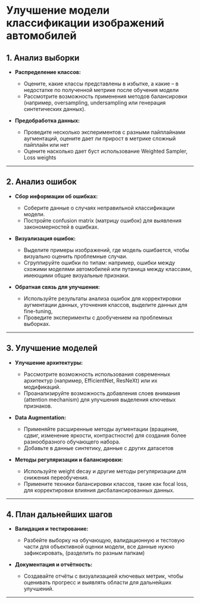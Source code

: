 # Улучшение модели классификации изображений автомобилей

## 1. Анализ выборки


- **Распределение классов:**  
  - Оцените, какие классы представлены в избытке, а какие – в недостатке по полученной метрике после обучения модели
  - Рассмотрите возможность применения методов балансировки (например, oversampling, undersampling или генерация синтетических данных).

- **Предобработка данных:**  
  - Проведите несколько экспериментов с разными пайплайнами аугментаций, оцените дает ли прирост в метрике сложный пайплайн или нет
  - Оцените насколько дает буст использование Weighted Sampler, Loss weights

---

## 2. Анализ ошибок

- **Сбор информации об ошибках:**  
  - Соберите данные о случаях неправильной классификации модели.
  - Постройте confusion matrix (матрицу ошибок) для выявления закономерностей в ошибках.

- **Визуализация ошибок:**  
  - Выделите примеры изображений, где модель ошибается, чтобы визуально оценить проблемные случаи.
  - Сгруппируйте ошибки по типам: например, ошибки между схожими моделями автомобилей или путаница между классами, имеющими общие визуальные признаки.


- **Обратная связь для улучшения:**  
  - Используйте результаты анализа ошибок для корректировки аугментации данных, уточнения классов, выделите данных для fine-tuning, 
  - Проведите эксперименты с дообучением на проблемных выборках.

---

## 3. Улучшение моделей

- **Улучшение архитектуры:**  
  - Рассмотрите возможность использования современных архитектур (например, EfficientNet, ResNeXt) или их модификаций.
  - Проанализируйте возможность добавления слоев внимания (attention mechanism) для улучшения выделения ключевых признаков.

- **Data Augmentation:**  
  - Применяйте расширенные методы аугментации (вращение, сдвиг, изменение яркости, контрастности) для создания более разнообразного обучающего набора.
  - Добавьте в данные синтетику, данные с других датасетов

- **Методы регуляризации и балансировки:**  
  - Используйте weight decay и другие методы регуляризации для снижения переобучения.
  - Примените техники балансировки классов, такие как focal loss, для корректировки влияния дисбалансированных данных.

---

## 4. План дальнейших шагов

- **Валидация и тестирование:**  
  - Разбейте выборку на обучающую, валидационную и тестовую части для объективной оценки модели, все данные нужно зафиксировать, (разделить по разным папкам)

- **Документация и отчётность:**  
  - Создавайте отчёты с визуализацией ключевых метрик, чтобы оценивать прогресс и выявлять области для дальнейших улучшений.

---
